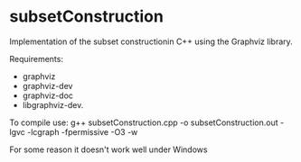 # subsetConstruction
Implementation of the subset constructionin C++ using the Graphviz library.

Requirements:
- graphviz
- graphviz-dev
- graphviz-doc
- libgraphviz-dev.

To compile use:
g++ subsetConstruction.cpp -o subsetConstruction.out -lgvc -lcgraph -fpermissive -O3 -w

For some reason it doesn't work well under Windows
